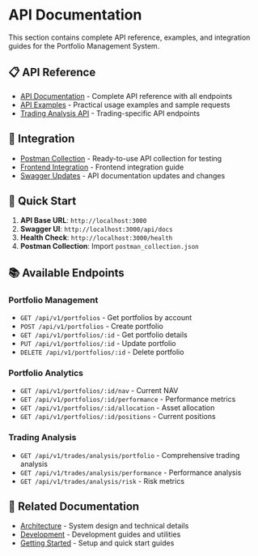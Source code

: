 # API Documentation

This section contains complete API reference, examples, and integration guides for the Portfolio Management System.

## 📋 API Reference

- [API Documentation](./api_documentation.md) - Complete API reference with all endpoints
- [API Examples](./examples.md) - Practical usage examples and sample requests
- [Trading Analysis API](./TRADING_ANALYSIS_API.md) - Trading-specific API endpoints

## 🔧 Integration

- [Postman Collection](./postman_collection.json) - Ready-to-use API collection for testing
- [Frontend Integration](./frontend_account_integration_summary.md) - Frontend integration guide
- [Swagger Updates](./swagger-updates-summary.md) - API documentation updates and changes

## 🚀 Quick Start

1. **API Base URL**: `http://localhost:3000`
2. **Swagger UI**: `http://localhost:3000/api/docs`
3. **Health Check**: `http://localhost:3000/health`
4. **Postman Collection**: Import `postman_collection.json`

## 📚 Available Endpoints

### Portfolio Management
- `GET /api/v1/portfolios` - Get portfolios by account
- `POST /api/v1/portfolios` - Create portfolio
- `GET /api/v1/portfolios/:id` - Get portfolio details
- `PUT /api/v1/portfolios/:id` - Update portfolio
- `DELETE /api/v1/portfolios/:id` - Delete portfolio

### Portfolio Analytics
- `GET /api/v1/portfolios/:id/nav` - Current NAV
- `GET /api/v1/portfolios/:id/performance` - Performance metrics
- `GET /api/v1/portfolios/:id/allocation` - Asset allocation
- `GET /api/v1/portfolios/:id/positions` - Current positions

### Trading Analysis
- `GET /api/v1/trades/analysis/portfolio` - Comprehensive trading analysis
- `GET /api/v1/trades/analysis/performance` - Performance analysis
- `GET /api/v1/trades/analysis/risk` - Risk metrics

## 🔗 Related Documentation

- [Architecture](../architecture/) - System design and technical details
- [Development](../development/) - Development guides and utilities
- [Getting Started](../getting-started/) - Setup and quick start guides